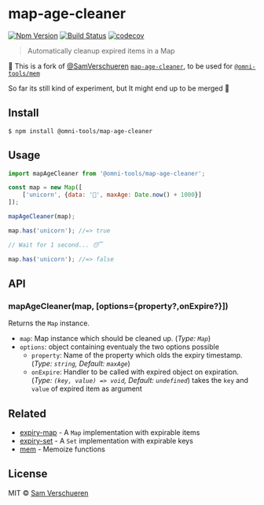 # map-age-cleaner

[![Npm Version](https://img.shields.io/npm/v/@omni-tools/map-age-cleaner)](https://www.npmjs.com/package/@omni-tools/map-age-cleaner)
[![Build Status](https://travis-ci.org/omni-tools/amnesia.svg?branch=master)](https://travis-ci.org/omni-tools/amnesia.svg)
[![codecov](https://codecov.io/gh/omni-tools/amnesia/badge.svg?branch=master)](https://codecov.io/gh/omni-tools/amnesia?branch=master)

> Automatically cleanup expired items in a Map

:loudspeaker: This is a fork of [@SamVerschueren](https://github.com/SamVerschueren) [`map-age-cleaner`](https://github.com/SamVerschueren/map-age-cleaner), to be used for [`@omni-tools/mem`](https://www.npmjs.com/package/@omni-tools/mem)

So far its still kind of experiment, but
It might end up to be merged :slightly_smiling_face:

## Install

```
$ npm install @omni-tools/map-age-cleaner
```

## Usage

```js
import mapAgeCleaner from '@omni-tools/map-age-cleaner';

const map = new Map([
	['unicorn', {data: '🦄', maxAge: Date.now() + 1000}]
]);

mapAgeCleaner(map);

map.has('unicorn'); //=> true

// Wait for 1 second... 😴

map.has('unicorn'); //=> false
```

## API

### mapAgeCleaner(map, [options={property?,onExpire?}])

Returns the `Map` instance.

- `map`: Map instance which should be cleaned up. (_Type: `Map`_)
- `options`: object containing eventualy the two options possible
  - `property`: Name of the property which olds the expiry timestamp. (_Type: `string`, Default: `maxAge`_)
  - `onExpire`: Handler to be called with expired object on expiration. (_Type: `(key, value) => void`, Default: `undefined`_)
	takes the `key` and `value` of expired item as argument

## Related

- [expiry-map](https://github.com/SamVerschueren/expiry-map) - A `Map` implementation with expirable items
- [expiry-set](https://github.com/SamVerschueren/expiry-set) - A `Set` implementation with expirable keys
- [mem](https://github.com/sindresorhus/mem) - Memoize functions

## License

MIT © [Sam Verschueren](https://github.com/SamVerschueren)
